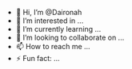 - 👋 Hi, I’m @Daironah
- 👀 I’m interested in ...
- 🌱 I’m currently learning ...
- 💞️ I’m looking to collaborate on ...
- 📫 How to reach me ...
- ⚡ Fun fact: ...

<!---
Daironah/Daironah is a ✨ special ✨ repository because its `README.md` (this file) appears on your GitHub profile.
You can click the Preview link to take a look at your changes.
--->
